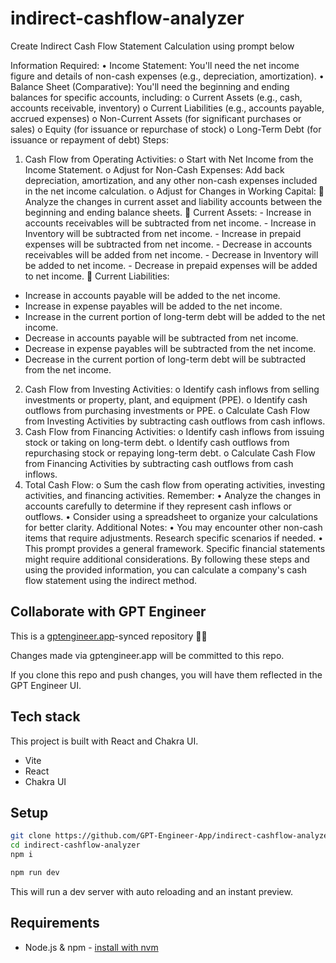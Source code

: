 # indirect-cashflow-analyzer

Create Indirect Cash Flow Statement Calculation using prompt below

Information Required:
•	Income Statement: You'll need the net income figure and details of non-cash expenses (e.g., depreciation, amortization).
•	Balance Sheet (Comparative): You'll need the beginning and ending balances for specific accounts, including: 
o	Current Assets (e.g., cash, accounts receivable, inventory)
o	Current Liabilities (e.g., accounts payable, accrued expenses)
o	Non-Current Assets (for significant purchases or sales)
o	Equity (for issuance or repurchase of stock)
o	Long-Term Debt (for issuance or repayment of debt)
Steps:
1.	Cash Flow from Operating Activities:
o	Start with Net Income from the Income Statement.
o	Adjust for Non-Cash Expenses: Add back depreciation, amortization, and any other non-cash expenses included in the net income calculation.
o	Adjust for Changes in Working Capital: 
	Analyze the changes in current asset and liability accounts between the beginning and ending balance sheets. 
	Current Assets: 
				- Increase in accounts receivables will be subtracted 					from net income.
				- Increase in Inventory will be subtracted from net 					income.
				- Increase in prepaid expenses will be subtracted from 				net income.
				- Decrease in accounts receivables will be added from 				net income.
				- Decrease in Inventory will be added to net income.
				- Decrease in prepaid expenses will be added to net 					income.
	Current Liabilities: 
-	Increase in accounts payable will be added to the net income.
-	Increase in expense payables will be added to the net income.
-	Increase in the current portion of long-term debt will be added to the net income.
-	Decrease in accounts payable will be subtracted from net income.
-	Decrease in expense payables will be subtracted from the net income.
-	Decrease in the current portion of long-term debt will be subtracted from the net income.
2.	Cash Flow from Investing Activities:
o	Identify cash inflows from selling investments or property, plant, and equipment (PPE).
o	Identify cash outflows from purchasing investments or PPE.
o	Calculate Cash Flow from Investing Activities by subtracting cash outflows from cash inflows.
3.	Cash Flow from Financing Activities:
o	Identify cash inflows from issuing stock or taking on long-term debt.
o	Identify cash outflows from repurchasing stock or repaying long-term debt.
o	Calculate Cash Flow from Financing Activities by subtracting cash outflows from cash inflows.
4.	Total Cash Flow:
o	Sum the cash flow from operating activities, investing activities, and financing activities.
Remember:
•	Analyze the changes in accounts carefully to determine if they represent cash inflows or outflows.
•	Consider using a spreadsheet to organize your calculations for better clarity.
Additional Notes:
•	You may encounter other non-cash items that require adjustments. Research specific scenarios if needed.
•	This prompt provides a general framework. Specific financial statements might require additional considerations.
By following these steps and using the provided information, you can calculate a company's cash flow statement using the indirect method.


## Collaborate with GPT Engineer

This is a [gptengineer.app](https://gptengineer.app)-synced repository 🌟🤖

Changes made via gptengineer.app will be committed to this repo.

If you clone this repo and push changes, you will have them reflected in the GPT Engineer UI.

## Tech stack

This project is built with React and Chakra UI.

- Vite
- React
- Chakra UI

## Setup

```sh
git clone https://github.com/GPT-Engineer-App/indirect-cashflow-analyzer.git
cd indirect-cashflow-analyzer
npm i
```

```sh
npm run dev
```

This will run a dev server with auto reloading and an instant preview.

## Requirements

- Node.js & npm - [install with nvm](https://github.com/nvm-sh/nvm#installing-and-updating)
